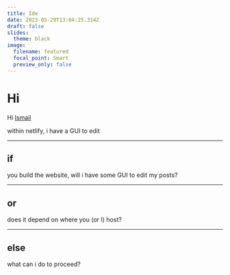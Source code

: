 ```yaml
---
title: Ide
date: 2023-05-29T13:04:25.314Z
draft: false
slides:
  theme: black
image:
  filename: featured
  focal_point: Smart
  preview_only: false
---
```

# Hi

Hi [Ismail](https://www.stalford.com/)

w﻿ithin netlify, i have a GUI to edit

---

## i﻿f

you build the website, will i have some GUI to edit my posts?

---

## o﻿r

does it depend on where you (or I) host?

---

## else

w﻿hat can i do to proceed?